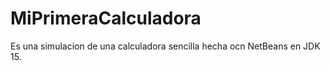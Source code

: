 # MiPrimeraCalculadora


Es una simulacion de una calculadora sencilla hecha ocn NetBeans en JDK 15.
